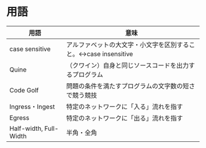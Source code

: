# 用語

|用語|意味|
|---|---|
| case sensitive | アルファベットの大文字・小文字を区別すること。↔︎case insensitive|
| Quine | （クワイン）自身と同じソースコードを出力するプログラム|
| Code Golf | 問題の条件を満たすプログラムの文字数の短さで競う競技|
| Ingress・Ingest | 特定のネットワークに「入る」流れを指す |
| Egress | 特定のネットワークに「出る」流れを指す |
| Half-width, Full-Width | 半角・全角 | 
